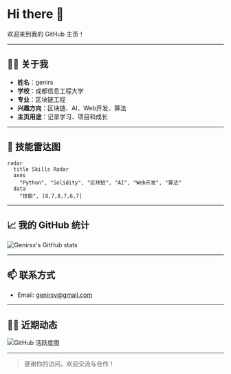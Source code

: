 # Hi there 👋

欢迎来到我的 GitHub 主页！

---

## 🧑‍💻 关于我
- **姓名**：genirs
- **学校**：成都信息工程大学
- **专业**：区块链工程
- **兴趣方向**：区块链、AI、Web开发、算法
- **主页用途**：记录学习、项目和成长

---

## 🚀 技能雷达图
```mermaid
radar
  title Skills Radar
  axes
    "Python", "Solidity", "区块链", "AI", "Web开发", "算法"
  data
    "技能", [8,7,8,7,6,7]
```

---

## 📈 我的 GitHub 统计
![Genirsx's GitHub stats](https://github-readme-stats.vercel.app/api?username=Genirsx&show_icons=true&theme=radical)

---

## 📫 联系方式
- Email: genirsv@gmail.com

---

## 🏃‍♂️ 近期动态
![GitHub 活跃度图](https://github-readme-activity-graph.cyclic.app/graph?username=Genirsx&theme=github-compact)

---

> 感谢你的访问，欢迎交流与合作！
